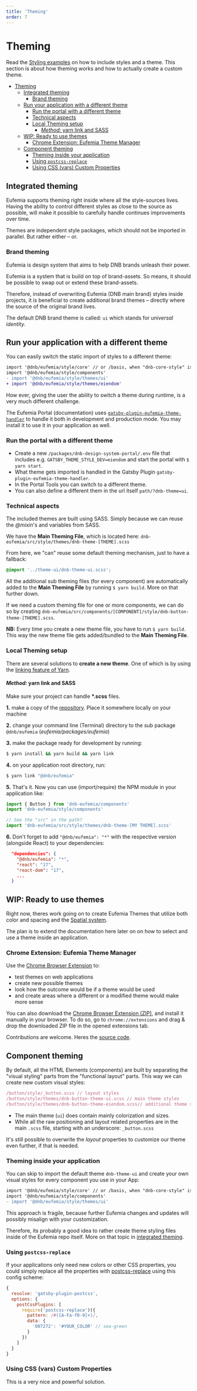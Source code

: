 ```yaml
---
title: 'Theming'
order: 7
---
```


# Theming

Read the [Styling examples](/uilib/usage/customisation/styling) on how to include styles and a theme.
This section is about how theming works and how to actually create a custom theme.

- [Theming](#theming)
  - [Integrated theming](#integrated-theming)
    - [Brand theming](#brand-theming)
  - [Run your application with a different theme](#run-your-application-with-a-different-theme)
    - [Run the portal with a different theme](#run-the-portal-with-a-different-theme)
    - [Technical aspects](#technical-aspects)
    - [Local Theming setup](#local-theming-setup)
      - [_Method:_ yarn link and SASS](#method-yarn-link-and-sass)
  - [WIP: Ready to use themes](#wip-ready-to-use-themes)
    - [Chrome Extension: Eufemia Theme Manager](#chrome-extension-eufemia-theme-manager)
  - [Component theming](#component-theming)
    - [Theming inside your application](#theming-inside-your-application)
    - [Using `postcss-replace`](#using-postcss-replace)
    - [Using CSS (vars) Custom Properties](#using-css-vars-custom-properties)

## Integrated theming

Eufemia supports theming right inside where all the style-sources lives. Having the ability to control different styles as close to the source as possible, will make it possible to carefully handle continues improvements over time.

Themes are independent style packages, which should not be imported in parallel. But rather either – or.

### Brand theming

Eufemia is design system that aims to help DNB brands unleash their power.

Eufemia is a system that is build on top of brand-assets. So means, it should be possible to swap out or extend these brand-assets.

Therefore, instead of overwriting Eufemia (DNB main brand) styles inside projects, it is beneficial to create additional brand themes – directly where the source of the original brand lives.

The default DNB brand theme is called: `ui` which stands for _universal identity_.

## Run your application with a different theme

You can easily switch the static import of styles to a different theme:

```diff
import '@dnb/eufemia/style/core' // or /basis, when "dnb-core-style" is used
import '@dnb/eufemia/style/components'
- import '@dnb/eufemia/style/themes/ui'
+ import '@dnb/eufemia/style/themes/eiendom'
```

How ever, giving the user the ability to switch a theme during runtime, is a very much different challenge.

The Eufemia Portal (documentation) uses [`gatsby-plugin-eufemia-theme-handler`](https://github.com/dnbexperience/eufemia/tree/main/packages/gatsby-plugin-eufemia-theme-handler) to handle it both in development and production mode. You may install it to use it in your application as well.

### Run the portal with a different theme

- Create a new `/packages/dnb-design-system-portal/.env` file that includes e.g. `GATSBY_THEME_STYLE_DEV=eiendom` and start the portal with `$ yarn start`.
- What theme gets imported is handled in the Gatsby Plugin `gatsby-plugin-eufemia-theme-handler`.
- In the Portal Tools you can switch to a different theme.
- You can also define a different them in the url itself `path/?dnb-theme=ui`.

### Technical aspects

The included themes are built using SASS. Simply because we can reuse the _@mixin_'s and variables from SASS.

We have the **Main Theming File**, which is located here: `dnb-eufemia/src/style/themes/dnb-theme-[THEME].scss`

From here, we "can" reuse some default theming mechanism, just to have a fallback:

```scss
@import '../theme-ui/dnb-theme-ui.scss';
```

All the additional sub theming files (for every component) are automatically added to the **Main Theming File** by running `$ yarn build`. More on that further down.

If we need a custom theming file for one or more components, we can do so by creating `dnb-eufemia/src/components/[COMPONENT]/style/dnb-button-theme-[THEME].scss`.

**NB:** Every time you create a new theme file, you have to run `$ yarn build`. This way the new theme file gets added/bundled to the **Main Theming File**.

### Local Theming setup

There are several solutions to **create a new theme**.
One of which is by using the [linking feature of Yarn](https://yarnpkg.com/lang/en/docs/cli/link/).

#### _Method:_ yarn link and SASS

Make sure your project can handle **\*.scss** files.

**1.** make a copy of the [repository](https://github.com/dnbexperience/eufemia). Place it somewhere locally on your machine

**2.** change your command line (Terminal) directory to the sub package `@dnb/eufemia` (_eufemia/packages/eufemia_)

**3.** make the package ready for development by running:

```bash
$ yarn install && yarn build && yarn link
```

**4.** on your application root directory, run:

```bash
$ yarn link "@dnb/eufemia"
```

**5.** That's it. Now you can use (import/require) the NPM module in your application like:

```js
import { Button } from 'dnb-eufemia/components'
import 'dnb-eufemia/style/components'

// See the "src" in the path?
import 'dnb-eufemia/src/style/themes/dnb-theme-[MY THEME].scss'
```

**6.** Don't forget to add `"@dnb/eufemia": "*"` with the respective version (alongside React) to your dependencies:

```json
  "dependencies": {
    "@dnb/eufemia": "*",
    "react": "17",
    "react-dom": "17",
    ...
  }
```

## WIP: Ready to use themes

Right now, theres work going on to create Eufemia Themes that utilize both color and spacing and the [Spatial system](/quickguide-designer/spatial-system).

The plan is to extend the documentation here later on on how to select and use a theme inside an application.

### Chrome Extension: Eufemia Theme Manager

Use the [Chrome Browser Extension](https://chrome.google.com/webstore/detail/eufemia-theme-manager/pijolaebmeacaekbhoefjmhogckdcclb) to:

- test themes on web applications
- create new possible themes
- look how the outcome would be if a theme would be used
- and create areas where a different or a modified theme would make more sense

You can also download the [Chrome Browser Extension (ZIP)](https://github.com/dnbexperience/eufemia-theme-manager/raw/main/eufemia-theme-manager-extension/web-ext-artifacts/eufemia_theme_manager-latest.zip), and install it manually in your browser. To do so, go to `chrome://extensions` and drag & drop the downloaded ZIP file in the opened extensions tab.

Contributions are welcome. Heres the [source code](https://github.com/dnbexperience/eufemia-theme-manager).

## Component theming

By default, all the HTML Elements (components) are built by separating the "visual styling" parts from the "functional layout" parts. This way we can create new custom visual styles:

```js
/button/style/_button.scss // layout styles
/button/style/themes/dnb-button-theme-ui.scss // main theme styles
/button/style/themes/dnb-button-theme-eiendom.scss// additional theme styles
```

- The main theme (`ui`) does contain mainly colorization and sizes.
- While all the raw positioning and layout related properties are in the main `.scss` file, starting with an underscore: `_button.scss`

It's still possible to overwrite the _layout_ properties to customize our theme even further, if that is needed.

### Theming inside your application

You can skip to import the default theme `dnb-theme-ui` and create your own visual styles for every component you use in your App:

```diff
import '@dnb/eufemia/style/core' // or /basis, when "dnb-core-style" is used
import '@dnb/eufemia/style/components'
- import '@dnb/eufemia/style/themes/ui'
```

This approach is fragile, because further Eufemia changes and updates will possibly misalign with your customization.

Therefore, its probably a good idea to rather create theme styling files inside of the Eufemia repo itself. More on that topic in [integrated theming](#integrated-theming).

### Using `postcss-replace`

If your applications only need new colors or other CSS properties, you could simply replace all the properties with [postcss-replace](https://www.npmjs.com/package/postcss-replace) using this config scheme:

```js
{
  resolve: 'gatsby-plugin-postcss',
  options: {
    postCssPlugins: [
      require('postcss-replace')({
        pattern: /#([A-Fa-f0-9]+)/,
        data: {
          '007272': '#YOUR_COLOR' // sea-green
        }
      })
    ]
  }
}
```

### Using CSS (vars) Custom Properties

This is a very nice and powerful solution.
